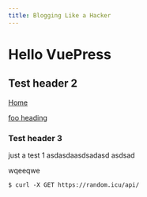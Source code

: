 ```yaml
---
title: Blogging Like a Hacker
---
```


# Hello VuePress

## Test header 2

[Home](/) <!-- Sends the user to the root README.md -->

[foo heading](./#heading) <!-- Anchors user to a heading in the foo README file -->

### Test header 3

just a test
1
asdasdaasdsadasd
asdsad

wqeeqwe

```bash{1}
$ curl -X GET https://random.icu/api/
```
